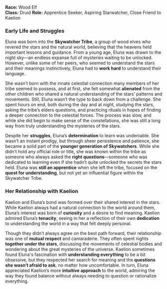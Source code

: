 **Race:** Wood Elf  
**Class:** Druid
**Role:** Apprentice Seeker, Aspiring Starwatcher, Close Friend to Kaelion

### **Early Life and Struggles**  
Eluna was born into the **Skywatcher Tribe**, a group of wood elves who revered the stars and the natural world, believing that the heavens held important lessons and guidance. From a young age, Eluna was drawn to the night sky—an endless expanse full of mysteries waiting to be unlocked. However, unlike some of her peers, who seemed to understand the stars and their meanings instinctively, Eluna had to **work hard** to understand their language.

She wasn’t born with the innate celestial connection many members of her tribe seemed to possess, and at first, she felt somewhat **alienated** from the other children who shared a natural understanding of the stars’ patterns and movements. Still, Eluna wasn’t the type to back down from a challenge. She spent hours on end, both during the day and at night, studying the stars, asking the tribe’s elders questions, and practicing rituals in hopes of finding a deeper connection to the celestial forces. The process was slow, and while she did begin to make sense of the constellations, she was still a long way from truly understanding the mysteries of the stars.

Despite her **struggles**, Eluna’s **determination** to learn was undeniable. She wasn’t an instant prodigy, but through sheer persistence and patience, she became a solid part of the **younger generation of Skywatchers**. While she didn’t hold any official role or title, she was known within the tribe as someone who always asked the **right questions**—someone who was dedicated to learning even if she hadn’t quite unlocked the secrets the stars held. Eluna was **still an apprentice** when she left the tribe, focused on the **quest for understanding**, but not yet an influential figure within the Skywatcher Tribe.

### **Her Relationship with Kaelion**

Kaelion and Eluna’s bond was formed over their shared interest in the stars. While Kaelion always had a natural connection to the world around them, Eluna’s interest was born of **curiosity** and a desire to find meaning. Kaelion admired Eluna’s **tenacity**, seeing in her a reflection of their own **dedication** to understanding the world in a way that felt deeply personal.

Though they didn’t always agree on the best path forward, their relationship was one of **mutual respect** and camaraderie. They often spent nights **together under the stars**, discussing the movements of celestial bodies and wondering about the great mysteries of the universe. Kaelion sometimes found Eluna's fascination with **understanding everything** to be a bit obsessive, but they respected her search for meaning and the **questions she wasn’t afraid to ask**, no matter how uncomfortable. In turn, Eluna appreciated Kaelion’s more **intuitive approach** to the world, admiring the way they found balance without always needing to question or rationalize everything.


